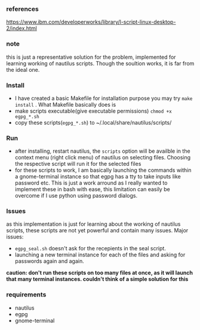 ### references
https://www.ibm.com/developerworks/library/l-script-linux-desktop-2/index.html

### note
this is just a representative solution for the problem, implemented for
learning working of nautilus scripts. Though the soultion works, it is far
from the ideal one.

### Install
- I have created a basic Makefile for installation purpose you may try `make install` . What Makefile basically does is
- make scripts executable(give executable permissions) 
`chmod +x egpg_*.sh`  
- copy these scripts(`egpg_*.sh`) to ~/.local/share/nautilus/scripts/  

### Run
- after installing, restart nautilus, the `scripts` option will be availble in the context menu (right click menu) of nautilus on selecting files. Choosing the respective script will run it for the selected files
- for these scripts to work, I am basically launching the commands within
a gnome-terminal instance so that egpg has a tty to take inputs like password etc. This is just a work arround as I really wanted to implement these in bash with ease, this limitation can easily be overcome if I use python using password dialogs.

### Issues
as this implementation is just for learning about the working of
nautilus scripts, these scripts are not yet powerful and contain many
issues. Major issues:
- `egpg_seal.sh` doesn't ask for the recepients in the seal script.
- launching a new terminal instance for each of the files and asking for
  passwords again and again. 

**caution: don't run these scripts on too many files at once, as it will launch that many terminal instances. couldn't think of a simple solution for this**

### requirements
- nautilus
- egpg
- gnome-terminal


